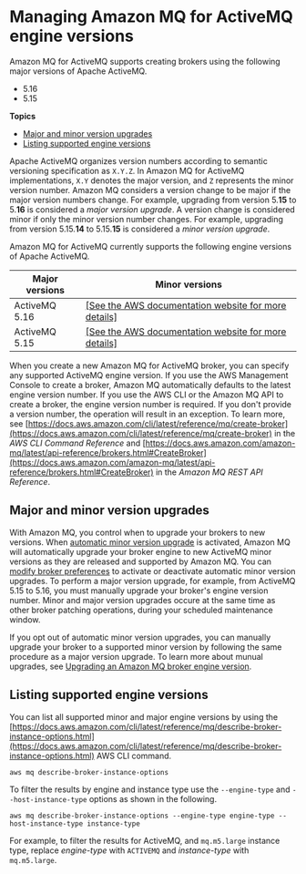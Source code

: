 # Managing Amazon MQ for ActiveMQ engine versions<a name="activemq-version-management"></a>

 Amazon MQ for ActiveMQ supports creating brokers using the following major versions of Apache ActiveMQ\. 
+ 5\.16
+ 5\.15

**Topics**
+ [Major and minor version upgrades](#w77aac19c11c13c17)
+ [Listing supported engine versions](#w77aac19c11c13c19)

 Apache ActiveMQ organizes version numbers according to semantic versioning specification as `X.Y.Z`\. In Amazon MQ for ActiveMQ implementations, `X.Y` denotes the major version, and `Z` represents the minor version number\. Amazon MQ considers a version change to be major if the major version numbers change\. For example, upgrading from version 5\.**15** to 5\.**16** is considered a *major version upgrade*\. A version change is considered minor if only the minor version number changes\. For example, upgrading from version 5\.15\.**14** to 5\.15\.**15** is considered a *minor version upgrade*\. 

 Amazon MQ for ActiveMQ currently supports the following engine versions of Apache ActiveMQ\. 


| Major versions | Minor versions | 
| --- | --- | 
| ActiveMQ 5\.16 |  [\[See the AWS documentation website for more details\]](http://docs.aws.amazon.com/amazon-mq/latest/developer-guide/activemq-version-management.html)  | 
| ActiveMQ 5\.15 |  [\[See the AWS documentation website for more details\]](http://docs.aws.amazon.com/amazon-mq/latest/developer-guide/activemq-version-management.html)  | 

 When you create a new Amazon MQ for ActiveMQ broker, you can specify any supported ActiveMQ engine version\. If you use the AWS Management Console to create a broker, Amazon MQ automatically defaults to the latest engine version number\. If you use the AWS CLI or the Amazon MQ API to create a broker, the engine version number is required\. If you don't provide a version number, the operation will result in an exception\. To learn more, see [https://docs.aws.amazon.com/cli/latest/reference/mq/create-broker](https://docs.aws.amazon.com/cli/latest/reference/mq/create-broker) in the *AWS CLI Command Reference* and [https://docs.aws.amazon.com/amazon-mq/latest/api-reference/brokers.html#CreateBroker](https://docs.aws.amazon.com/amazon-mq/latest/api-reference/brokers.html#CreateBroker) in the *Amazon MQ REST API Reference*\. 

## Major and minor version upgrades<a name="w77aac19c11c13c17"></a>

 With Amazon MQ, you control when to upgrade your brokers to new versions\. When [ automatic minor version upgrade](https://docs.aws.amazon.com/amazon-mq/latest/api-reference/brokers-broker-id.html#brokers-broker-id-prop-updatebrokerinput-autominorversionupgrade) is activated, Amazon MQ will automatically upgrade your broker engine to new ActiveMQ minor versions as they are released and supported by Amazon MQ\. You can [modify broker preferences](https://docs.aws.amazon.com/amazon-mq/latest/developer-guide/amazon-mq-editing-broker-preferences.html) to activate or deactivate automatic minor version upgrades\. To perform a major version upgrade, for example, from ActiveMQ 5\.15 to 5\.16, you must manually upgrade your broker's engine version number\. Minor and major version upgrades occure at the same time as other broker patching operations, during your scheduled maintenance window\. 

 If you opt out of automatic minor version upgrades, you can manually upgrade your broker to a supported minor version by following the same procedure as a major version upgrade\. To learn more about munual upgrades, see [Upgrading an Amazon MQ broker engine version](upgrading-brokers.md)\. 

## Listing supported engine versions<a name="w77aac19c11c13c19"></a>

 You can list all supported minor and major engine versions by using the [https://docs.aws.amazon.com/cli/latest/reference/mq/describe-broker-instance-options.html](https://docs.aws.amazon.com/cli/latest/reference/mq/describe-broker-instance-options.html) AWS CLI command\. 

```
aws mq describe-broker-instance-options
```

To filter the results by engine and instance type use the `--engine-type` and `--host-instance-type` options as shown in the following\.

```
aws mq describe-broker-instance-options --engine-type engine-type --host-instance-type instance-type
```

For example, to filter the results for ActiveMQ, and `mq.m5.large` instance type, replace *engine\-type* with `ACTIVEMQ` and *instance\-type* with `mq.m5.large`\.